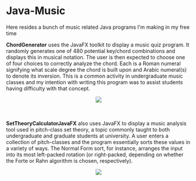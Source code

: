 # Java-Music
Here resides a bunch of music related Java programs I'm making in my free time

**ChordGenerator** uses the JavaFX toolkit to display a music quiz program. 
It randomly generates one of 480 potential key/chord combinations and displays this in musical
notation. The user is then expected to choose one of four choices to correctly analyze the
chord. Each is a Roman numeral signifying what scale degree the chord is built upon and 
Arabic numeral\(s\) to denote its inversion. This is a common activity in undergraduate music classes and my 
intention with writing this program was to assist students having difficulty with that concept.

<div align="center">
   <img src="https://github.com/nihk/Java-Music/blob/master/ChordGenerator/screenshot.png">
</div>
<br><br>

**SetTheoryCalculatorJavaFX** also uses JavaFX to display a music analysis tool used in
pitch-class set theory, a topic commonly taught to both undergraduate and graduate students at university.
A user enters a collection of pitch-classes and the program essentially
sorts these values in a variety of ways. The Normal Form sort, for instance, arranges the 
input into its most left-packed rotation (or right-packed, depending
on whether the Forte or Rahn algorithm is chosen, respectively).

<div align="center">
   <img src="https://github.com/nihk/Java-Music/blob/master/SetTheoryCalculatorJavaFX/screenshot.png">
</div>
